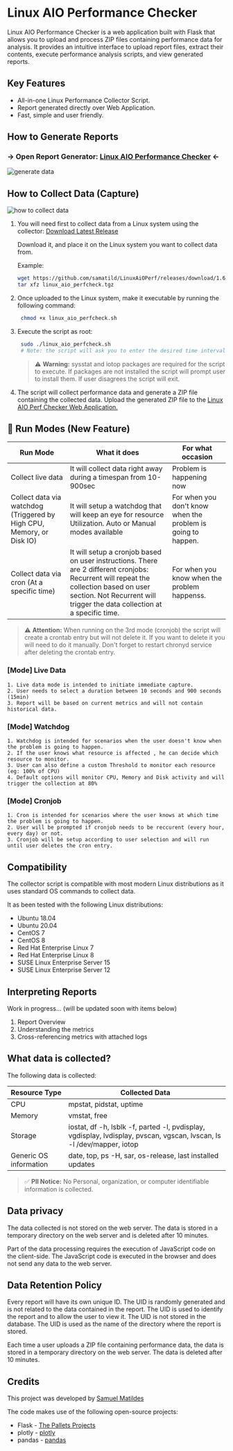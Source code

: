 # Linux AIO Performance Checker

Linux AIO Performance Checker is a web application built with Flask that allows you to upload and process ZIP files containing performance data for analysis. It provides an intuitive interface to upload report files, extract their contents, execute performance analysis scripts, and view generated reports.

## Key Features

- All-in-one Linux Performance Collector Script.
- Report generated directly over Web Application.
- Fast, simple and user friendly.

## How to Generate Reports
### -> Open Report Generator: [Linux AIO Performance Checker](https://linuxaioperf.matildes.dev/) <-
![generate data](assets/uploading_data.gif)



## How to Collect Data (Capture)

![how to collect data](assets/collecting_data.gif)

1. You will need first to collect data from a Linux system using the collector: [Download Latest Release](https://github.com/samatild/LinuxAiOPerf/releases/latest) 
    
    Download it, and place it on the Linux system you want to collect data from.
    
    Example:
     ```bash
    wget https://github.com/samatild/LinuxAiOPerf/releases/download/1.6/linux_aio_perfcheck.tgz
    tar xfz linux_aio_perfcheck.tgz
     ```

2. Once uploaded to the Linux system, make it executable by running the following command:

   ```bash
    chmod +x linux_aio_perfcheck.sh
    ```

3. Execute the script as root:

   ```bash
    sudo ./linux_aio_perfcheck.sh 
    # Note: the script will ask you to enter the desired time interval for data collection The minimum time interval is 10 seconds. The maximum time interval is 900 seconds (15 minutes)
    ```

    > ⚠️ **Warning:** sysstat and iotop packages are required for the script to execute. If packages are not installed the script will prompt user to install them. If user disagrees the script will exit.

4. The script will collect performance data and generate a ZIP file containing the collected data. Upload the generated ZIP file to the [Linux AIO Perf Checker Web Application.](https://linuxaioperf.matildes.dev/)

## 🌟 Run Modes (New Feature)


| Run Mode | What it does | For what occasion |  
|----------|----------|----------|
| Collect live data | It will collect data right away during a timespan from 10-900sec  | Problem is happening now |
| Collect data via watchdog (Triggered by High CPU, Memory, or Disk IO) | It will setup a watchdog that will keep an eye for resource Utilization. Auto or Manual modes available | For when you don't know when the problem is going to happen. | 
| Collect data via cron (At a specific time)  | It will setup a cronjob based on user instructions. There are 2 different cronjobs: Recurrent will repeat the collection based on user section. Not Recurrent will trigger the data collection at a specific time.  | For when you know when the problem happenss. |
 
   > ⚠️ **Attention:** When running on the 3rd mode (cronjob) the script will create a crontab entry but will not delete it. If you want to delete it you will need to do it manually. Don't forget to restart chronyd service after deleting the crontab entry.

### [Mode] Live Data

```
1. Live data mode is intended to initiate immediate capture.
2. User needs to select a duration between 10 seconds and 900 seconds (15min)
3. Report will be based on current metrics and will not contain historical data.
```
### [Mode] Watchdog

```
1. Watchdog is intended for scenarios when the user doesn't know when the problem is going to happen.
2. If the user knows what resource is affected , he can decide which resource to monitor.
3. User can also define a custom Threshold to monitor each resource (eg: 100% of CPU)
4. Default options will monitor CPU, Memory and Disk activity and will trigger the collection at 80%

```
### [Mode] Cronjob

```
1. Cron is intended for scenarios where the user knows at which time the problem is going to happen.
2. User will be prompted if cronjob needs to be reccurent (every hour, every day) or not.
3. Cronjob will be setup according to user selection and will run until user deletes the cron entry.
```

## Compatibility

The collector script is compatible with most modern Linux distributions as it uses standard OS commands to collect data.

It as been tested with the following Linux distributions:

- Ubuntu 18.04
- Ubuntu 20.04
- CentOS 7
- CentOS 8
- Red Hat Enterprise Linux 7
- Red Hat Enterprise Linux 8
- SUSE Linux Enterprise Server 15
- SUSE Linux Enterprise Server 12

## Interpreting Reports

Work in progress... (will be updated soon with items below)

1. Report Overview
2. Understanding the metrics
3. Cross-referencing metrics with attached logs

## What data is collected?

The following data is collected:

| Resource Type | Collected Data |
|----------|----------|
| CPU  | mpstat, pidstat, uptime   |
| Memory   | vmstat, free   |
| Storage   | iostat, df -h, lsblk -f, parted -l, pvdisplay, vgdisplay, lvdisplay, pvscan, vgscan, lvscan, ls -l /dev/mapper, iotop   |
| Generic OS information   | date, top, ps -H, sar, os-release, last installed updates |

> ✅ **PII Notice:** No Personal, organization, or computer identifiable information is collected.


## Data privacy

The data collected is not stored on the web server. The data is stored in a temporary directory on the web server and is deleted after 10 minutes.

Part of the data processing requires the execution of JavaScript code on the client-side. The JavaScript code is executed in the browser and does not send any data to the web server.

## Data Retention Policy

Every report will have its own unique ID. The UID is randomly generated and is not related to the data contained in the report. The UID is used to identify the report and to allow the user to view it. The UID is not stored in the database. The UID is used as the name of the directory where the report is stored.

Each time a user uploads a ZIP file containing performance data, the data is stored in a temporary directory on the web server. The data is deleted after 10 minutes.

## Credits

This project was developed by [Samuel Matildes](https://github.com/samatild)

The code makes use of the following open-source projects:
- Flask - [
The Pallets Projects](https://palletsprojects.com/p/flask/)
- plotly - [
plotly](https://plotly.com/)
- pandas - [
pandas](https://pandas.pydata.org/)

